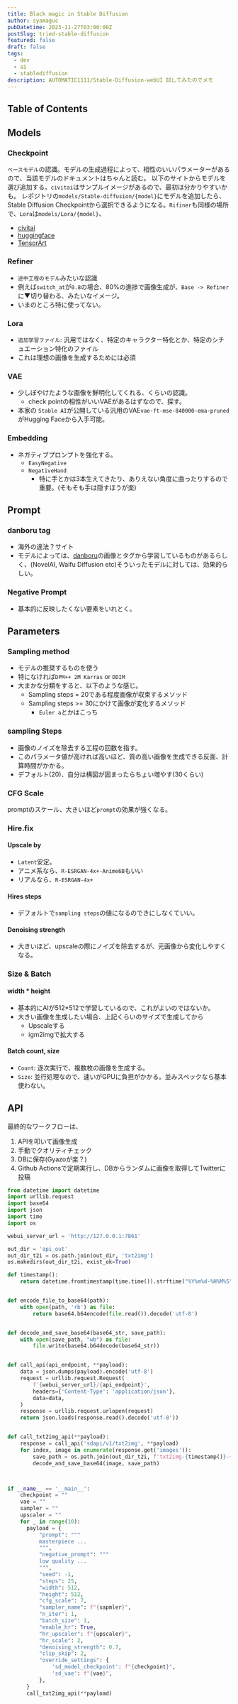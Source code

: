 ```yaml
---
title: Black magic in Stable Diffusion
author: syamaguc
pubDatetime: 2023-11-27T03:00:00Z
postSlug: tried-stable-diffusion
featured: false
draft: false
tags:
  - dev
  - ai
  - stablediffusion
description: AUTOMATIC1111/Stable-Diffusion-webUI 試してみたのでメモ
---
```


## Table of Contents

## Models

### Checkpoint

`ベースモデル`の認識。モデルの生成過程によって、相性のいいパラメーターがあるので、当該モデルのドキュメントはちゃんと読む。
以下のサイトからモデルを選び追加する。`civitai`はサンプルイメージがあるので、最初は分かりやすいかも。
レポジトリの`models/Stable-diffusion/{model}`にモデルを追加したら、Stable Diffusion Checkpointから選択できるようになる。`Rifiner`も同様の場所で、`Lora`は`models/Lora/{model}`、

- [civitai](https://civitai.com/)
- [huggingface](https://huggingface.co/)
- [TensorArt](https://tensor.art/)

### Refiner

- `途中工程のモデル`みたいな認識
- 例えば`switch_at`が`0.8`の場合、80%の進捗で画像生成が、`Base -> Refiner`に▼切り替わる、みたいなイメージ。
- いまのところ特に使ってない。

### Lora

- `追加学習ファイル`: 汎用ではなく、特定のキャラクター特化とか、特定のシチュエーション特化のファイル
- これは理想の画像を生成するためには必須

### VAE

- 少しぼやけたような画像を鮮明化してくれる、くらいの認識。
  - check pointの相性がいいVAEがあるはずなので、探す。
- 本家の `Stable AI`が公開している汎用のVAE`vae-ft-mse-840000-ema-pruned` がHugging Faceから入手可能。

### Embedding

- ネガティブプロンプトを強化する。
  - `EasyNegative`
  - `NegativeHand`
    - 特に手とかは3本生えてきたり、ありえない角度に曲ったりするので重要。(そもそも手は隠すほうが楽)

## Prompt

### danboru tag

- 海外の違法？サイト
- モデルによっては、[danboru](https://danbooru.donmai.us/)の画像とタグから学習しているものがあるらしく、(NovelAI, Waifu Diffusion etc)そういったモデルに対しては、効果的らしい。

### Negative Prompt

- 基本的に反映したくない要素をいれとく。

## Parameters

### Sampling method

- モデルの推奨するものを使う
- 特になければ`DPM++ 2M Karras` or `DDIM`
- 大まかな分類をすると、以下のような感じ。
  - Sampling steps = 20である程度画像が収束するメソッド
  - Sampling steps >= 30にかけて画像が変化するメソッド
    - `Euler a`とかはこっち

### sampling Steps

- 画像のノイズを除去する工程の回数を指す。
- このパラメータ値が高ければ高いほど、質の高い画像を生成できる反面、計算時間がかかる。
- デフォルト(20)、自分は構図が固まったらちょい増やす(30くらい)

### CFG Scale

promptのスケール、大きいほど`prompt`の効果が強くなる。

### Hire.fix

#### Upscale by

- `Latent`安定。
- アニメ系なら、`R-ESRGAN-4x+-Anime6B`もいい
- リアルなら、`R-ESRGAN-4x+`

#### Hires steps

- デフォルトで`sampling steps`の値になるのできにしなくていい。

#### Denoising strength

- 大きいほど、upscaleの際にノイズを除去するが、元画像から変化しやすくなる。

### Size & Batch

#### width \* height

- 基本的にAIが512\*512で学習しているので、これがよいのではないか。
- 大きい画像を生成したい場合、上記くらいのサイズで生成してから
  - Upscaleする
  - igm2imgで拡大する

#### Batch count, size

- `Count`: 逐次実行で、複数枚の画像を生成する。
- `Size`: 並行処理なので、速いがGPUに負担がかかる。並みスペックなら基本使わない。

## API

最終的なワークフローは、

1. APIを叩いて画像生成
1. 手動でクオリティチェック
1. DBに保存(Gyazoが楽？)
1. Github Actionsで定期実行し、DBからランダムに画像を取得してTwitterに投稿

```python
from datetime import datetime
import urllib.request
import base64
import json
import time
import os

webui_server_url = 'http://127.0.0.1:7861'

out_dir = 'api_out'
out_dir_t2i = os.path.join(out_dir, 'txt2img')
os.makedirs(out_dir_t2i, exist_ok=True)

def timestamp():
    return datetime.fromtimestamp(time.time()).strftime("%Y%m%d-%H%M%S")


def encode_file_to_base64(path):
    with open(path, 'rb') as file:
        return base64.b64encode(file.read()).decode('utf-8')


def decode_and_save_base64(base64_str, save_path):
    with open(save_path, "wb") as file:
        file.write(base64.b64decode(base64_str))


def call_api(api_endpoint, **payload):
    data = json.dumps(payload).encode('utf-8')
    request = urllib.request.Request(
        f'{webui_server_url}/{api_endpoint}',
        headers={'Content-Type': 'application/json'},
        data=data,
    )
    response = urllib.request.urlopen(request)
    return json.loads(response.read().decode('utf-8'))


def call_txt2img_api(**payload):
    response = call_api('sdapi/v1/txt2img', **payload)
    for index, image in enumerate(response.get('images')):
        save_path = os.path.join(out_dir_t2i, f'txt2img-{timestamp()}-{index}.png')
        decode_and_save_base64(image, save_path)



if __name__ == '__main__':
    checkpoint = ""
    vae = ""
    sampler = ""
    upscaler = ""
    for _ in range(10):
      payload = {
          "prompt": """
          masterpiece ...
          """,
          "negative_prompt": """
          low quality ...
          """,
          "seed": -1,
          "steps": 25,
          "width": 512,
          "height": 512,
          "cfg_scale": 7,
          "sampler_name": f"{sapmler}",
          "n_iter": 1,
          "batch_size": 1,
          "enable_hr": True,
          "hr_upscaler": f"{upscaler}",
          "hr_scale": 2,
          "denoising_strength": 0.7,
          "clip_skip": 2,
          "override_settings": {
              'sd_model_checkpoint': f"{checkpoint}",
              'sd_vae': f"{vae}",
          },
      }
      call_txt2img_api(**payload)
```
